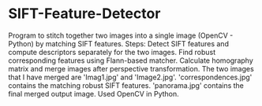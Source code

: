 # SIFT-Feature-Detector
Program to stitch together two images into a single image (OpenCV - Python) by matching SIFT features. 
Steps: Detect SIFT features and compute descriptors separately for the two images. Find robust corresponding features using Flann-based matcher. Calculate homography matrix and merge images after perspective transformation. The two images that I have merged are 'Imag1.jpg' and 'Image2.jpg'. 'correspondences.jpg' contains the matching robust SIFT  features. 'panorama.jpg' contains the final merged output image. 
Used OpenCV in Python.


